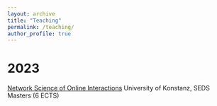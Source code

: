 ```yaml
---
layout: archive
title: "Teaching"
permalink: /teaching/
author_profile: true
---
```


# 2023

[Network Science of Online Interactions](https://github.com/joaopn/teaching_networks_2023)
University of Konstanz, SEDS Masters (6 ECTS)

